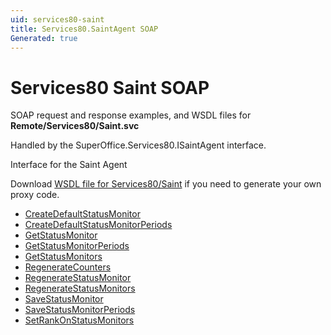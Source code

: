 ```yaml
---
uid: services80-saint
title: Services80.SaintAgent SOAP
Generated: true
---
```


# Services80 Saint SOAP

SOAP request and response examples, and WSDL files for **Remote/Services80/Saint.svc**

Handled by the <see cref="T:SuperOffice.Services80.ISaintAgent">SuperOffice.Services80.ISaintAgent</see> interface.

Interface for the Saint Agent

Download [WSDL file for Services80/Saint](../Services80-Saint.md) if you need to generate your own proxy code.

* [CreateDefaultStatusMonitor](CreateDefaultStatusMonitor.md)
* [CreateDefaultStatusMonitorPeriods](CreateDefaultStatusMonitorPeriods.md)
* [GetStatusMonitor](GetStatusMonitor.md)
* [GetStatusMonitorPeriods](GetStatusMonitorPeriods.md)
* [GetStatusMonitors](GetStatusMonitors.md)
* [RegenerateCounters](RegenerateCounters.md)
* [RegenerateStatusMonitor](RegenerateStatusMonitor.md)
* [RegenerateStatusMonitors](RegenerateStatusMonitors.md)
* [SaveStatusMonitor](SaveStatusMonitor.md)
* [SaveStatusMonitorPeriods](SaveStatusMonitorPeriods.md)
* [SetRankOnStatusMonitors](SetRankOnStatusMonitors.md)
